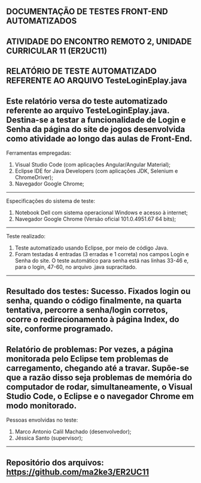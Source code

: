 DOCUMENTAÇÃO DE TESTES FRONT-END AUTOMATIZADOS
-----------------------------------------------------------------------------------------
ATIVIDADE DO ENCONTRO REMOTO 2, UNIDADE CURRICULAR 11 (ER2UC11)
-----------------------------------------------------------------------------------------
RELATÓRIO DE TESTE AUTOMATIZADO REFERENTE AO ARQUIVO TesteLoginEplay.java
-----------------------------------------------------------------------------------------
Este relatório versa do teste automatizado referente ao arquivo TesteLoginEplay.java.
Destina-se a testar a funcionalidade de Login e Senha da página do site de jogos 
desenvolvida como atividade ao longo das aulas de Front-End.
-----------------------------------------------------------------------------------------
Ferramentas empregadas: 
1) Visual Studio Code (com aplicações Angular/Angular Material);
2) Eclipse IDE for Java Developers (com aplicações JDK, Selenium e ChromeDriver);
3) Navegador Google Chrome;
-----------------------------------------------------------------------------------------
Especificações do sistema de teste:
1) Notebook Dell com sistema operacional Windows e acesso à internet;
2) Navegador Google Chrome (Versão oficial 101.0.4951.67 64 bits);
-----------------------------------------------------------------------------------------
Teste realizado:
1) Teste automatizado usando Eclipse, por meio de código Java.
2) Foram testadas 4 entradas (3 erradas e 1 correta) nos campos Login e Senha do site.
O teste automático para senha está nas linhas 33-46 e, para o login, 47-60, no arquivo
.java supracitado.
-----------------------------------------------------------------------------------------
Resultado dos testes:
Sucesso. Fixados login ou senha, quando o código finalmente, na quarta tentativa, percorre
a senha/login corretos, ocorre o redirecionamento à página Index, do site, conforme
programado.
-----------------------------------------------------------------------------------------
Relatório de problemas:
Por vezes, a página monitorada pelo Eclipse tem problemas de carregamento, chegando até
a travar. Supõe-se que a razão disso seja problemas de memória do computador de rodar,
simultaneamente, o Visual Studio Code, o Eclipse e o navegador Chrome em modo monitorado.
-----------------------------------------------------------------------------------------
Pessoas envolvidas no teste:
1) Marco Antonio Calil Machado (desenvolvedor);
2) Jéssica Santo (supervisor);
-----------------------------------------------------------------------------------------
Repositório dos arquivos:
https://github.com/ma2ke3/ER2UC11
-----------------------------------------------------------------------------------------